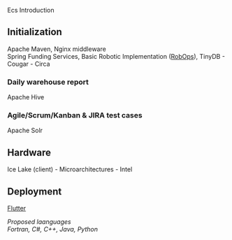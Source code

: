 Ecs Introduction  
## Initialization
Apache Maven, Nginx middleware  
Spring Funding Services, Basic Robotic Implementation ([RobOps](https://www.mov.ai/technology/)), TinyDB - Cougar - Circa  

### Daily warehouse report  
Apache Hive

### Agile/Scrum/Kanban & JIRA test cases  
Apache Solr  

## Hardware  
Ice Lake (client) - Microarchitectures - Intel  
## Deployment  
[Flutter](https://docs.flutter.dev/codelabs)  
  
*Proposed laanguages*  
*Fortran, C#, C++, Java, Python*  
